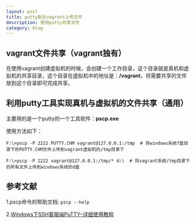 ```yaml
---
layout: post
title: putty配合vagrant上传文件 
description: 使用putty共享文件
category: blog
---
```


## vagrant文件共享（vagrant独有）

在使用vagrant创建虚拟机的时候，会创建一个工作目录，这个目录就是真机和虚拟机的共享目录，这个目录在虚拟机中的地址是：**/vagrant**，将需要共享的文件放到这个目录即可完成共享。

## 利用putty工具实现真机与虚拟机的文件共享（通用）

主要用的是一个putty的一个工具软件：**pscp.exe**

使用方法如下：

```
F:\>pscp -P 2222 PUTTY.CHM vagrant@127.0.0.1:/tmp  # 将windows系统f盘目录下的PUTTY.CHM文件上传到vagrant虚拟机的/tmp目录下

F:\>pscp -P 2222 vagrant@127.0.0.1:/tmp/* d:\  # 将vagrant系统/tmp目录下的所有文件上传到windows系统的d盘
```

## 参考文献

1.pscp命令的帮助文档: `pscp --help`

2.[Windows下SSH客服端PuTTY–详细使用教程](http://my.oschina.net/acejimmyster/blog/26249)

